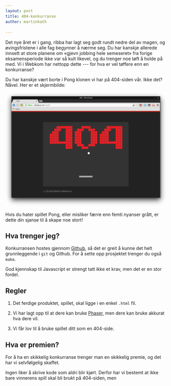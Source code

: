 ```yaml
---
layout: post
title: 404-konkurranse
author: martinhath

---
```


Det nye året er i gang, ribba har lagt seg godt rundt nedre del av magen, og øvingsfristene i alle fag begynner å nærme seg.
Du har kanskje allerede innsett at store planene om «gjevn jobbing hele semeseret» fra forige eksamensperiode ikke var så kult likevel, og du trenger noe tøft å holde på med.
Vi i Webkom har nettopp dette --- for hva er vel tøffere enn en konkurranse?

Du har kanskje vært borte i Pong klonen vi har på 404-siden vår.
Ikke det? Nåvel. Her er et skjermbilde: 

![Nåværende 404-spill](/images/posts/2015-01-16-gammel-404.png)

Hvis du hater spillet Pong, eller misliker færre enn femti nyanser grått, er dette din sjanse til å skape noe stort!

## Hva trenger jeg? 

Konkurransen hostes gjennom [Github](http://www.github.com), så det er greit å kunne det helt grunnleggende i `git` og Github.
For å sette opp prosjektet trenger du også `make`.
<!-- Hva med de som bruker Windows? Peke til cywgin, el.? -->
God kjennskap til Javascript er strengt tatt ikke et krav, men det er en stor fordel.

## Regler

<!-- ha med regler, eller er står det greit nok på github? --> 

<!-- frist for levering? -->

 1. Det ferdige produktet, spillet, skal ligge i en enkel `.html` fil.

 2. Vi har lagt opp til at dere kan bruke [Phaser](http://phaser.io/), men dere kan bruke akkurat hva dere vil.

 3. Vi får lov til å bruke spillet ditt som en 404-side.


## Hva er premien?

For å ha en skikkelig konkurranse trenger man en skikkelig premie, og det har vi selvfølgelig skaffet.
<!-- Si hva premien er -->

Ingen liker å skrive kode som aldri blir kjørt.
Derfor har vi bestemt at ikke bare vinnerens spill skal bli brukt på 404-siden, men
<!-- alle spill? -->
